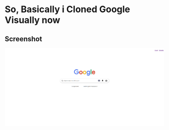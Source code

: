 # So, Basically i Cloned Google Visually now

## Screenshot

![Here it is](https://github.com/Ardaakdemir/Googleclone/blob/main/images/ss.png)
